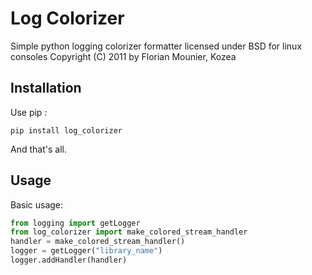 Log Colorizer
=============

Simple python logging colorizer formatter licensed under BSD for linux consoles
Copyright (C) 2011 by Florian Mounier, Kozea

Installation
------------

Use pip :

    pip install log_colorizer

And that's all.


Usage
-----

Basic usage:

```python
from logging import getLogger
from log_colorizer import make_colored_stream_handler
handler = make_colored_stream_handler()
logger = getLogger("library_name")
logger.addHandler(handler)

```
